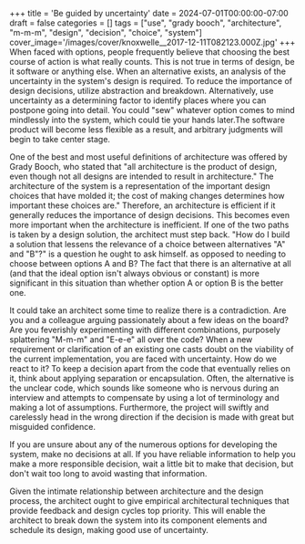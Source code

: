 +++
title = 'Be guided by uncertainty'
date = 2024-07-01T00:00:00-07:00
draft = false
categories = []
tags = ["use", "grady booch", "architecture", "m-m-m", "design", "decision", "choice", "system"]
cover_image='/images/cover/knoxwelle__2017-12-11T082123.000Z.jpg'
+++
When faced with options, people frequently believe that choosing the best course of action is what really counts. This is not true in terms of design, be it software or anything else. When an alternative exists, an analysis of the uncertainty in the system's design is required. To reduce the importance of design decisions, utilize abstraction and breakdown. Alternatively, use uncertainty as a determining factor to identify places where you can postpone going into detail. You could "sew" whatever option comes to mind mindlessly into the system, which could tie your hands later.The software product will become less flexible as a result, and arbitrary judgments will begin to take center stage.

One of the best and most useful definitions of architecture was offered by Grady Booch, who stated that "all architecture is the product of design, even though not all designs are intended to result in architecture." The architecture of the system is a representation of the important design choices that have molded it; the cost of making changes determines how important these choices are." Therefore, an architecture is efficient if it generally reduces the importance of design decisions. This becomes even more important when the architecture is inefficient. If one of the two paths is taken by a design solution, the architect must step back. "How do I build a solution that lessens the relevance of a choice between alternatives "A" and "B"?" is a question he ought to ask himself. as opposed to needing to choose between options A and B? The fact that there is an alternative at all (and that the ideal option isn't always obvious or constant) is more significant in this situation than whether option A or option B is the better one. 

It could take an architect some time to realize there is a contradiction. Are you and a colleague arguing passionately about a few ideas on the board? Are you feverishly experimenting with different combinations, purposely splattering "M-m-m" and "E-e-e" all over the code? When a new requirement or clarification of an existing one casts doubt on the viability of the current implementation, you are faced with uncertainty. How do we react to it? To keep a decision apart from the code that eventually relies on it, think about applying separation or encapsulation. Often, the alternative is the unclear code, which sounds like someone who is nervous during an interview and attempts to compensate by using a lot of terminology and making a lot of assumptions. Furthermore, the project will swiftly and carelessly head in the wrong direction if the decision is made with great but misguided confidence.

 If you are unsure about any of the numerous options for developing the system, make no decisions at all. If you have reliable information to help you make a more responsible decision, wait a little bit to make that decision, but don't wait too long to avoid wasting that information.

Given the intimate relationship between architecture and the design process, the architect ought to give empirical architectural techniques that provide feedback and design cycles top priority. This will enable the architect to break down the system into its component elements and schedule its design, making good use of uncertainty.